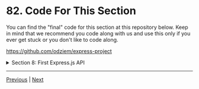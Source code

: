 # 82. Code For This Section

You can find the "final" code for this section at this repository below. Keep in mind that we recommend you code along with us and use this only if you ever get stuck or you don't like to code along.



https://github.com/odziem/express-project

<details>
  <summary> Section 8: First Express.js API </summary>

  - [Codebase: express-project](../src/8_express-project/)

</details>

---


[Previous](./81_Web-Servers-Recap.md) | [Next](./83_Why-Express%3F.md)
